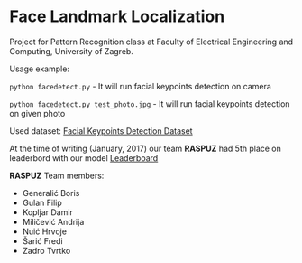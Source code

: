 # Face Landmark Localization

Project for Pattern Recognition class at Faculty of Electrical Engineering and Computing, University of Zagreb.

Usage example:

`python facedetect.py` - It will run facial keypoints detection on camera

`python facedetect.py test_photo.jpg` - It will run facial keypoints detection on given photo

Used dataset: [Facial Keypoints Detection Dataset](https://www.kaggle.com/c/facial-keypoints-detection/data)

At the time of writing (January, 2017) our team __RASPUZ__ had 5th place on leaderbord with our model [Leaderboard](https://www.kaggle.com/c/facial-keypoints-detection/leaderboard)

__RASPUZ__ Team members:
* Generalić Boris
* Gulan Filip
* Kopljar Damir
* Miličević Andrija
* Nuić Hrvoje
* Šarić Fredi
* Zadro Tvrtko
